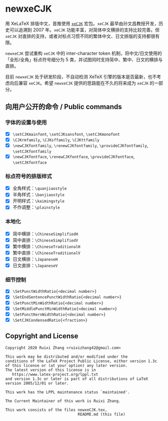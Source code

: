 # newxeCJK

用 XeLaTeX 排版中文，首推使用
[`xeCJK`](https://github.com/CTeX-org/ctex-kit/tree/master/xeCJK)
宏包。`xeCJK` 最早由孙文昌教授开发，历史可以追溯到 2007&nbsp;年。`xeCJK`
功能丰富，对简体中文横排的支持比较完善。但 `xeCJK`
对直排的支持，或者对标点习惯不同的繁体中文、日文排版的支持都很有限。

`newxeCJK` 尝试重构 `xeCJK` 中的 inter-character token
机制，将中文/日文使用的「全形/全角」标点符号细分为
5&nbsp;类，并试图同时支持简中、繁中、日文的横排与直排。

目前 `newxeCJK` 处于研发阶段，不自动检测 XeTeX
引擎的版本是否最新，也不考虑向后兼容 `xeCJK`。希望
`newxeCJK` 提供的思路能在不久的将来成为 `xeCJK` 的一部分。

## 向用户公开的命令 / Public commands

### 字体的设置与使用

- [x] `\setCJKmainfont`, `\setCJKsansfont`, `\setCJKmonofont`
- [x] `\CJKrmfamily`, `\CJKsffamily`, `\CJKttfamily`
- [x] `\newCJKfontfamily`, `\renewCJKfontfamily`, `\provideCJKfontfamily`, `\setCJKfontfamily`
- [x] `\newCJKfontface`, `\renewCJKfontface`, `\provideCJKfontface`, `\setCJKfontface`

### 标点符号的排版样式

- [x] 全角样式：`\quanjiaostyle`
- [x] 半角样式：`\banjiaostyle`
- [x] 开明样式：`\kaimingstyle`
- [x] 不作调整：`\plainstyle`

### 本地化

- [x] 简中横排：`\ChineseSimplifiedH`
- [x] 简中直排：`\ChineseSimplifiedV`
- [x] 繁中横排：`\ChineseTraditionalH`
- [x] 繁中直排：`\ChineseTraditionalV`
- [x] 日文横排：`\JapaneseH`
- [x] 日文直排：`\JapaneseV`

### 细节控制

- [x] `\SetPunctWidthRatio{<decimal number>}`
- [x] `\SetEndSentencePunctWidthRatio{<decimal number>}`
- [x] `\SetPunctMinWidthRatio{<decimal number>}`
- [x] `\SetMiddlePunctMinWidthRatio{<decimal number>}`
- [x] `\SetPunctKernWidthRatio{<decimal number>}`
- [x] `\SetCJKCondensedRatio{<fraction>}`

## Copyright and License

    Copyright 2020 Ruixi Zhang <ruixizhang42@gmail.com>
    
    This work may be distributed and/or modified under the
    conditions of the LaTeX Project Public License, either version 1.3c
    of this license or (at your option) any later version.
    The latest version of this license is in
       https://www.latex-project.org/lppl.txt
    and version 1.3c or later is part of all distributions of LaTeX
    version 2005/12/01 or later.
    
    This work has the LPPL maintenance status `maintained'.
    
    The Current Maintainer of this work is Ruixi Zhang.
    
    This work consists of the files newxeCJK.tex,
                                    README.md (this file)